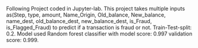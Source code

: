 Following Project coded in Jupyter-lab.
This project takes multiple inputs as(Step, type, amount, Name_Origin, Old_balance, New_balance, name_dest, old_balance_dest, new_balance_dest, is_Fraud, is_Flagged_Fraud) to predict if a transaction is fraud or not.
Train-Test-split: 0.2.
Model used Random forest classifier with model score: 0.997 validation score: 0.999.
